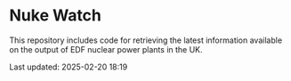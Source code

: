 # Nuke Watch

This repository includes code for retrieving the latest information available on the output of EDF nuclear power plants in the UK.

Last updated: 2025-02-20 18:19